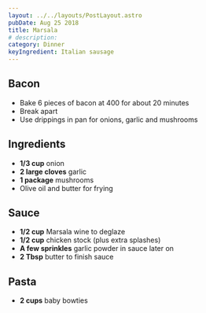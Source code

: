 ```yaml
---
layout: ../../layouts/PostLayout.astro
pubDate: Aug 25 2018
title: Marsala
# description:
category: Dinner
keyIngredient: Italian sausage
---
```


## Bacon
- Bake 6 pieces of bacon at 400 for about 20 minutes
- Break apart
- Use drippings in pan for onions, garlic and mushrooms

## Ingredients
- **1/3 cup** onion
- **2 large cloves** garlic
- **1 package** mushrooms
- Olive oil and butter for frying

## Sauce
- **1/2 cup** Marsala wine to deglaze
- **1/2 cup** chicken stock (plus extra splashes)
- **A few sprinkles** garlic powder in sauce later on
- **2 Tbsp** butter to finish sauce

## Pasta
- **2 cups** baby bowties
